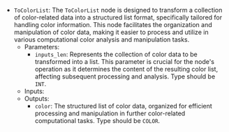 - `ToColorList`: The `ToColorList` node is designed to transform a collection of color-related data into a structured list format, specifically tailored for handling color information. This node facilitates the organization and manipulation of color data, making it easier to process and utilize in various computational color analysis and manipulation tasks.
    - Parameters:
        - `inputs_len`: Represents the collection of color data to be transformed into a list. This parameter is crucial for the node's operation as it determines the content of the resulting color list, affecting subsequent processing and analysis. Type should be `INT`.
    - Inputs:
    - Outputs:
        - `color`: The structured list of color data, organized for efficient processing and manipulation in further color-related computational tasks. Type should be `COLOR`.
